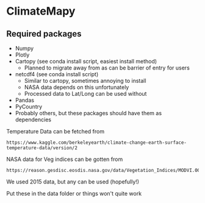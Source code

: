 # ClimateMapy

## Required packages

- Numpy
- Plotly
- Cartopy (see conda install script, easiest install method)
  - Planned to migrate away from as can be barrier of entry for users
- netcdf4 (see conda install script)
  - Similar to cartopy, sometimes annoying to install 
  - NASA data depends on this unfortunately 
  - Processed data to Lat/Long can be used without
- Pandas
- PyCountry
- Probably others, but these packages should have them as dependencies 

Temperature Data can be fetched from 

```
https://www.kaggle.com/berkeleyearth/climate-change-earth-surface-temperature-data/version/2
``` 

NASA data for Veg indices can be gotten from

```
https://reason.gesdisc.eosdis.nasa.gov/data/Vegetation_Indices/MODVI.005/2015/
```
We used 2015 data, but any can be used (hopefully!)

Put these in the data folder or things won't quite work